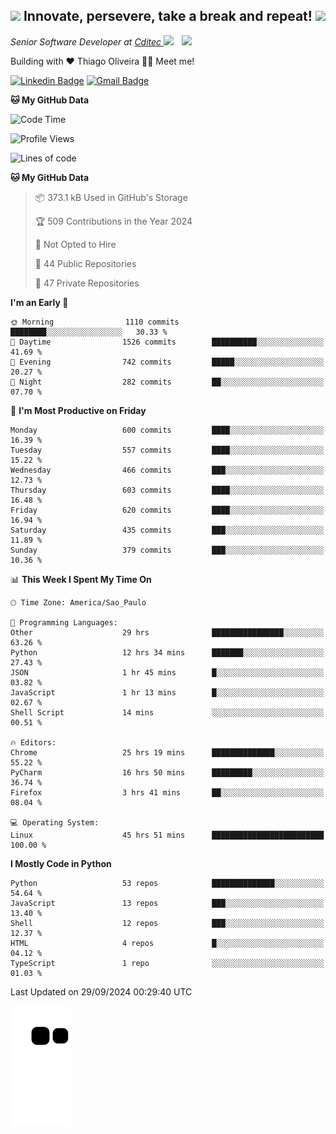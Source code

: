 <h2><img src="https://emojis.slackmojis.com/emojis/images/1531849430/4246/blob-sunglasses.gif?1531849430" width="30"/> Innovate, persevere, take a break and repeat! <img src="https://media.giphy.com/media/12oufCB0MyZ1Go/giphy.gif" width="50"></h2>
<img align='right' src="https://media.giphy.com/media/M9gbBd9nbDrOTu1Mqx/giphy.gif" width="230">
<p><em>Senior Software Developer at <a href="https://www.cditec.com.br/">Cditec
</a><img src="https://media.giphy.com/media/WUlplcMpOCEmTGBtBW/giphy.gif" width="30"> 
</em></p>



Building with ❤️ Thiago Oliveira 👋🏽 Meet me!

[![Linkedin Badge](https://img.shields.io/badge/-Thiago-blue?style=flat-square&logo=Linkedin&logoColor=white&link=https://www.linkedin.com/in/tgmarinho/)](https://www.linkedin.com/in/thiagoceconelo/) 
[![Gmail Badge](https://img.shields.io/badge/-thiceconelo@gmail.com-c14438?style=flat-square&logo=Gmail&logoColor=white&link=mailto:thiceconelo@gmail.com)](mailto:thiceconelo@gmail.com)

</em></p>

<!-- <span style="height ">
![Anurag's GitHub stats](https://github-readme-stats.vercel.app/api?username=arthurspk&show_icons=true&theme=tokyonight)
</span> -->

**🐱 My GitHub Data** 
<!--START_SECTION:waka-->
![Code Time](http://img.shields.io/badge/Code%20Time-1%2C860%20hrs%2059%20mins-blue)

![Profile Views](http://img.shields.io/badge/Profile%20Views-0-blue)

![Lines of code](https://img.shields.io/badge/From%20Hello%20World%20I%27ve%20Written-5.0%20million%20lines%20of%20code-blue)

**🐱 My GitHub Data** 

> 📦 373.1 kB Used in GitHub's Storage 
 > 
> 🏆 509 Contributions in the Year 2024
 > 
> 🚫 Not Opted to Hire
 > 
> 📜 44 Public Repositories 
 > 
> 🔑 47 Private Repositories 
 > 
**I'm an Early 🐤** 

```text
🌞 Morning                1110 commits        ████████░░░░░░░░░░░░░░░░░   30.33 % 
🌆 Daytime                1526 commits        ██████████░░░░░░░░░░░░░░░   41.69 % 
🌃 Evening                742 commits         █████░░░░░░░░░░░░░░░░░░░░   20.27 % 
🌙 Night                  282 commits         ██░░░░░░░░░░░░░░░░░░░░░░░   07.70 % 
```
📅 **I'm Most Productive on Friday** 

```text
Monday                   600 commits         ████░░░░░░░░░░░░░░░░░░░░░   16.39 % 
Tuesday                  557 commits         ████░░░░░░░░░░░░░░░░░░░░░   15.22 % 
Wednesday                466 commits         ███░░░░░░░░░░░░░░░░░░░░░░   12.73 % 
Thursday                 603 commits         ████░░░░░░░░░░░░░░░░░░░░░   16.48 % 
Friday                   620 commits         ████░░░░░░░░░░░░░░░░░░░░░   16.94 % 
Saturday                 435 commits         ███░░░░░░░░░░░░░░░░░░░░░░   11.89 % 
Sunday                   379 commits         ███░░░░░░░░░░░░░░░░░░░░░░   10.36 % 
```


📊 **This Week I Spent My Time On** 

```text
🕑︎ Time Zone: America/Sao_Paulo

💬 Programming Languages: 
Other                    29 hrs              ████████████████░░░░░░░░░   63.26 % 
Python                   12 hrs 34 mins      ███████░░░░░░░░░░░░░░░░░░   27.43 % 
JSON                     1 hr 45 mins        █░░░░░░░░░░░░░░░░░░░░░░░░   03.82 % 
JavaScript               1 hr 13 mins        █░░░░░░░░░░░░░░░░░░░░░░░░   02.67 % 
Shell Script             14 mins             ░░░░░░░░░░░░░░░░░░░░░░░░░   00.51 % 

🔥 Editors: 
Chrome                   25 hrs 19 mins      ██████████████░░░░░░░░░░░   55.22 % 
PyCharm                  16 hrs 50 mins      █████████░░░░░░░░░░░░░░░░   36.74 % 
Firefox                  3 hrs 41 mins       ██░░░░░░░░░░░░░░░░░░░░░░░   08.04 % 

💻 Operating System: 
Linux                    45 hrs 51 mins      █████████████████████████   100.00 % 
```

**I Mostly Code in Python** 

```text
Python                   53 repos            ██████████████░░░░░░░░░░░   54.64 % 
JavaScript               13 repos            ███░░░░░░░░░░░░░░░░░░░░░░   13.40 % 
Shell                    12 repos            ███░░░░░░░░░░░░░░░░░░░░░░   12.37 % 
HTML                     4 repos             █░░░░░░░░░░░░░░░░░░░░░░░░   04.12 % 
TypeScript               1 repo              ░░░░░░░░░░░░░░░░░░░░░░░░░   01.03 % 
```




 Last Updated on 29/09/2024 00:29:40 UTC
<!--END_SECTION:waka-->

![Snake animation](https://github.com/rafaballerini/rafaballerini/blob/output/github-contribution-grid-snake.svg)


<!---
ceconelo/ceconelo is a ✨ special ✨ repository because its `README.md` (this file) appears on your GitHub profile.
You can click the Preview link to take a look at your changes.
--->
